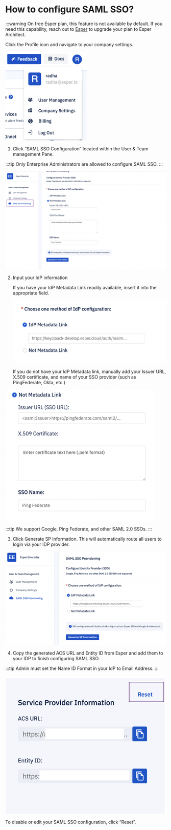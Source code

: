 # How to configure SAML SSO?

:::warning
On free Esper plan, this feature is not available by default. If you need this capability, reach out to [Esper](https://support.esper.io/s/) to upgrade your plan to Esper Architect.
  

Click the Profile icon and navigate to your company settings.

  

![option](./images/saml/1-companysettings.png)

  

1.  Click “SAML SSO Configuration” located within the User & Team management Pane.
    

  
:::tip
Only Enterprise Administrators are allowed to configure SAML SSO.
:::
  

![SAML SSO option](./images/saml/2-SAMLpage.png)

2.  Input your IdP information
    

     If you have your IdP Metadata Link readily available, insert it into the appropriate field.
    
    ![SAML SSO option](./images/saml/3-idp.png)
  

    If you do not have your IdP Metadata link, manually add your Issuer URL, X.509 certificate, and name of your SSO provider (such as PingFederate, Okta, etc.)
    

  ![SAML SSO option](./images/saml/4-noIdp.png)

:::tip
We support Google, Ping Federate, and other SAML 2.0 SSOs.
:::

 

3.  Click Generate SP Information. This will automatically route all users to login via your IDP provider.
    
  
![generate](./images/saml/5-generate.png)


 4.  Copy the generated ACS URL and Entity ID from Esper and add them to your IDP to finish configuring SAML SSO.
    
:::tip
Admin must set the Name ID Format in your IdP to Email Address.
:::

![reset](./images/saml/6-copyandreset.png)

 

To disable or edit your SAML SSO configuration, click “Reset”.

